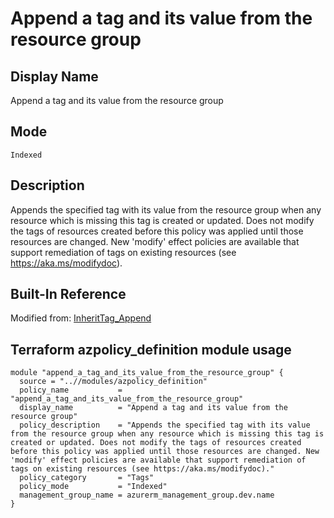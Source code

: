 # Append a tag and its value from the resource group

## Display Name

Append a tag and its value from the resource group

## Mode

`Indexed`

## Description

Appends the specified tag with its value from the resource group when any resource which is missing this tag is created or updated. Does not modify the tags of resources created before this policy was applied until those resources are changed. New 'modify' effect policies are available that support remediation of tags on existing resources (see https://aka.ms/modifydoc).

## Built-In Reference

Modified from: [InheritTag_Append](https://github.com/Azure/azure-policy/blob/master/built-in-policies/policyDefinitions/Tags/InheritTag_Append.json)

Terraform azpolicy_definition module usage
-----

```hcl
module "append_a_tag_and_its_value_from_the_resource_group" {
  source = "..//modules/azpolicy_definition"
  policy_name           = "append_a_tag_and_its_value_from_the_resource_group"
  display_name          = "Append a tag and its value from the resource group"
  policy_description    = "Appends the specified tag with its value from the resource group when any resource which is missing this tag is created or updated. Does not modify the tags of resources created before this policy was applied until those resources are changed. New 'modify' effect policies are available that support remediation of tags on existing resources (see https://aka.ms/modifydoc)."
  policy_category       = "Tags"
  policy_mode           = "Indexed"
  management_group_name = azurerm_management_group.dev.name
}
```
